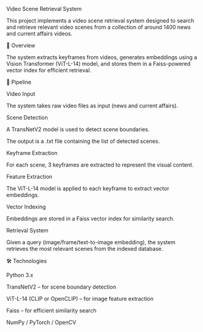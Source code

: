 Video Scene Retrieval System

This project implements a video scene retrieval system designed to search and retrieve relevant video scenes from a collection of around 1400 news and current affairs videos.

📌 Overview

The system extracts keyframes from videos, generates embeddings using a Vision Transformer (ViT-L-14) model, and stores them in a Faiss-powered vector index for efficient retrieval.

🚀 Pipeline

Video Input

The system takes raw video files as input (news and current affairs).

Scene Detection

A TransNetV2 model is used to detect scene boundaries.

The output is a .txt file containing the list of detected scenes.

Keyframe Extraction

For each scene, 3 keyframes are extracted to represent the visual content.

Feature Extraction

The ViT-L-14 model is applied to each keyframe to extract vector embeddings.

Vector Indexing

Embeddings are stored in a Faiss vector index for similarity search.

Retrieval System

Given a query (image/frame/text-to-image embedding), the system retrieves the most relevant scenes from the indexed database.

🛠️ Technologies

Python 3.x

TransNetV2
 – for scene boundary detection

ViT-L-14 (CLIP or OpenCLIP)
 – for image feature extraction

Faiss
 – for efficient similarity search

NumPy / PyTorch / OpenCV
